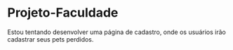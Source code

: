 # Projeto-Faculdade
Estou tentando desenvolver uma página de cadastro, onde os usuários irão cadastrar seus pets perdidos.
